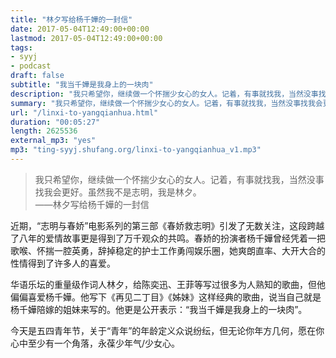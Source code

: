 ```yaml
---
title: "林夕写给杨千嬅的一封信"
date: 2017-05-04T12:49:00+00:00
lastmod: 2017-05-04T12:49:00+00:00
tags:
- syyj
- podcast
draft: false
subtitle: "我当千嬅是我身上的一块肉"
description: "我只希望你，继续做一个怀揣少女心的女人。记着，有事就找我，当然没事找我会更好。虽然我不是志明，我是林夕。"
summary: "我只希望你，继续做一个怀揣少女心的女人。记着，有事就找我，当然没事找我会更好。虽然我不是志明，我是林夕。"
url: "/linxi-to-yangqianhua.html"
duration: "00:05:27"
length: 2625536
external_mp3: "yes"
mp3: "ting-syyj.shufang.org/linxi-to-yangqianhua_v1.mp3"
---
```


> 我只希望你，继续做一个怀揣少女心的女人。记着，有事就找我，当然没事找我会更好。虽然我不是志明，我是林夕。  
> ——林夕写给杨千嬅的一封信

近期，“志明与春娇”电影系列的第三部《春娇救志明》引发了无数关注，这段跨越了八年的爱情故事更是得到了万千观众的共鸣。春娇的扮演者杨千嬅曾经凭着一把歌喉、怀揣一腔英勇，辞掉稳定的护士工作勇闯娱乐圈，她爽朗直率、大开大合的性情得到了许多人的喜爱。

华语乐坛的重量级作词人林夕，给陈奕迅、王菲等写过很多为人熟知的歌曲，但他偏偏喜爱杨千嬅。他写下《再见二丁目》《姊妹》这样经典的歌曲，说当自己就是杨千嬅陪嫁的姐妹来写的。他更是公开表示：“我当千嬅是我身上的一块肉”。

今天是五四青年节，关于“青年”的年龄定义众说纷纭，但无论你年方几何，愿在你心中至少有一个角落，永葆少年气/少女心。
